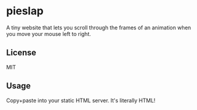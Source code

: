 # pieslap

A tiny website that lets you scroll through the frames of an animation when you move your mouse left to right.

## License

MIT

## Usage

Copy+paste into your static HTML server. It's literally HTML!
